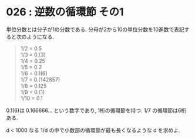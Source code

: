 # 026 : 逆数の循環節 その1

単位分数とは分子が1の分数である. 分母が2から10の単位分数を10進数で表記すると次のようになる.

> 1/2 = 0.5  
> 1/3 = 0.\(3\)  
> 1/4 = 0.25  
> 1/5 = 0.2  
> 1/6 = 0.1\(6\)  
> 1/7 = 0.\(142857\)  
> 1/8 = 0.125  
> 1/9 = 0.\(1\)  
> 1/10 = 0.1

0.1\(6\)は 0.166666... という数字であり, 1桁の循環節を持つ. 1/7 の循環節は6桁ある.

d &lt; 1000 なる 1/d の中で小数部の循環節が最も長くなるような d を求めよ.

